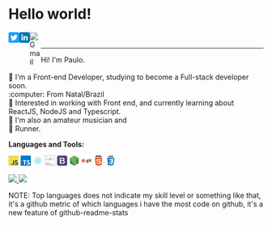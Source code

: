 
# Hello world!
<a href="https://twitter.com/freireopaulo">
  <img align="left" alt="Twitter" width="21px" src="https://raw.githubusercontent.com/edent/SuperTinyIcons/099dc12b59179d07d534069bc8551718f786d91a/images/svg/twitter.svg" />
</a>
<a href="https://www.linkedin.com/in/phfreire/">
  <img align="left" alt="Linkedin" width="21px" src="https://raw.githubusercontent.com/edent/SuperTinyIcons/099dc12b59179d07d534069bc8551718f786d91a/images/svg/linkedin.svg" />
</a>
<a target="_blank" href="mailto:paulo.freire53@gmail.com">
  <img align="left" alt="Gmail" width="22px" src="https://cdn.jsdelivr.net/npm/simple-icons@v3/icons/gmail.svg" />
</a>
</br>

---- 

<p>
    Hi! I'm Paulo.</br></br>
     🌱 I'm a Front-end Developer, studying to become a Full-stack developer soon. </br>
     :computer: From Natal/Brazil </br>
     🔭 Interested in working with Front end, and currently learning about ReactJS, NodeJS and Typescript. 
    </br>
     🎸 I'm also an amateur musician and </br>
     🏃 Runner.

  
</p>


**Languages and Tools:**  

<code><img height="20" src="https://raw.githubusercontent.com/github/explore/80688e429a7d4ef2fca1e82350fe8e3517d3494d/topics/javascript/javascript.png"></code>
<code><img height="20" src="https://raw.githubusercontent.com/github/explore/80688e429a7d4ef2fca1e82350fe8e3517d3494d/topics/typescript/typescript.png"></code>
<code><img height="20" src="https://raw.githubusercontent.com/github/explore/80688e429a7d4ef2fca1e82350fe8e3517d3494d/topics/react/react.png"></code>
<code><img height="20" src="https://raw.githubusercontent.com/github/explore/80688e429a7d4ef2fca1e82350fe8e3517d3494d/topics/styled-components/styled-components.png"></code>
<code><img height="20" src="https://raw.githubusercontent.com/github/explore/80688e429a7d4ef2fca1e82350fe8e3517d3494d/topics/bootstrap/bootstrap.png"></code>
<code><img height="20" src="https://raw.githubusercontent.com/github/explore/80688e429a7d4ef2fca1e82350fe8e3517d3494d/topics/nodejs/nodejs.png"></code>
<code><img height="20" src="https://raw.githubusercontent.com/github/explore/80688e429a7d4ef2fca1e82350fe8e3517d3494d/topics/git/git.png"></code>
<code><img height="20" src="https://raw.githubusercontent.com/github/explore/80688e429a7d4ef2fca1e82350fe8e3517d3494d/topics/html/html.png"></code>
<code><img height="20" src="https://raw.githubusercontent.com/github/explore/80688e429a7d4ef2fca1e82350fe8e3517d3494d/topics/css/css.png"></code>


 

<a href="https://github.com/paulohfreire/github-readme-stats">
  <img src="https://github-readme-stats.vercel.app/api/top-langs/?username=paulohfreire&layout=compact"  height=158 />
</a> 

<a href="https://github.com/paulohfreire/github-readme-stats">
  <img src="https://github-readme-stats.vercel.app/api?username=paulohfreire"  width=400/>
</a>


NOTE: Top languages does not indicate my skill level or something like that, it's a github metric of which languages i have the most code on github, it's a new feature of github-readme-stats





